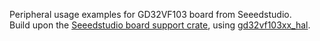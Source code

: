 Peripheral usage examples for GD32VF103 board from Seeedstudio.   
Build upon the [Seeedstudio board support crate](https://github.com/riscv-rust/seedstudio-gd32v), using [gd32vf103xx_hal](https://github.com/riscv-rust/gd32vf103xx-hal).